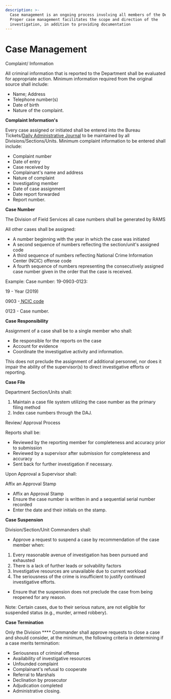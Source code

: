 ```yaml
---
description: >-
  Case management is an ongoing process involving all members of the Department.
  Proper case management facilitates the scope and direction of the
  investigation, in addition to providing documentation
---
```


# Case Management

Complaint/ Information

All criminal information that is reported to the Department shall be evaluated for appropriate action. Minimum information required from the original source shall include:

* Name; Address
* Telephone number(s)
* Date of birth
* Nature of the complaint.

**Complaint Information's**

Every case assigned or initiated shall be entered into the Bureau Tickets/[Daily Administrative Journal](https://forms.gle/7sZSZPDQ5RZ8jEBp6) to be maintained by all Divisions/Sections/Units. Minimum complaint information to be entered shall include:

* Complaint number
* Date of entry
* Case received by
* Complainant's name and address
* Nature of complaint
* Investigating member
* Date of case assignment
* Date report forwarded
* Report number.

**Case Number**

The Division of Field Services all case numbers shall be generated by RAMS

All other cases shall be assigned:&#x20;

* A number beginning with the year in which the case was initiated
* A second sequence of numbers reflecting the section/unit's assigned code
* A third sequence of numbers reflecting National Crime Information Center (NCIC) offense code
* A fourth sequence of numbers representing the consecutively assigned case number given in the order that the case is received.

Example: Case number: 19-0903-0123:&#x20;

19 - Year (2019)

0903 -[ NCIC code](http://offensecodes.com/ncic)

0123 - Case number.

**Case Responsibility**

Assignment of a case shall be to a single member who shall:&#x20;

* Be responsible for the reports on the case
* Account for evidence
* Coordinate the investigative activity and information.

This does not preclude the assignment of additional personnel, nor does it impair the ability of the supervisor(s) to direct investigative efforts or reporting.

**Case File**

Department Section/Units shall:&#x20;

1. Maintain a case file system utilizing the case number as the primary filing method
2. Index case numbers through the DAJ.

Review/ Approval Process

Reports shall be:&#x20;

* Reviewed by the reporting member for completeness and accuracy prior to submission
* Reviewed by a supervisor after submission for completeness and accuracy
* Sent back for further investigation if necessary.

Upon Approval a Supervisor shall:

Affix an Approval Stamp

* Affix an Approval Stamp
* Ensure the case number is written in and a sequential serial number recorded
* Enter the date and their initials on the stamp.

**Case Suspension**

Division/Section/Unit Commanders shall:

* Approve a request to suspend a case by recommendation of the case member when:

1. Every reasonable avenue of investigation has been pursued and exhausted
2. There is a lack of further leads or solvability factors
3. Investigative resources are unavailable due to current workload
4. The seriousness of the crime is insufficient to justify continued investigative efforts.

* Ensure that the suspension does not preclude the case from being reopened for any reason.

Note: Certain cases, due to their serious nature, are not eligible for suspended status (e.g., murder, armed robbery).

**Case Termination**

Only the Division **** Commander shall approve requests to close a case and should consider, at the minimum, the following criteria in determining if a case merits termination:

* Seriousness of criminal offense
* Availability of investigative resources
* Unfounded complaint
* Complainant's refusal to cooperate
* Referral to Marshals
* Declination by prosecutor
* Adjudication completed
* Administrative closing.
